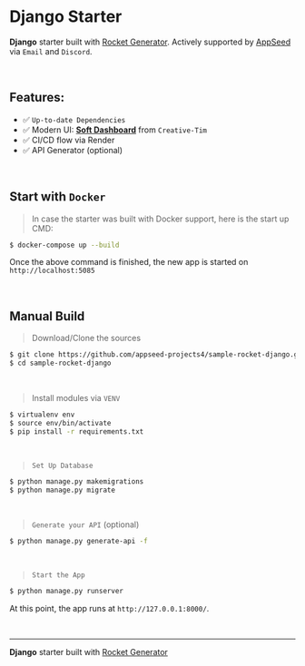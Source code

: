 # Django Starter

**Django** starter built with [Rocket Generator](https://app-generator.dev/). Actively supported by [AppSeed](https://appseed.us/) via `Email` and `Discord`.

<br />

## Features: 

- ✅ `Up-to-date Dependencies`
- ✅ Modern UI: **[Soft Dashboard](https://www.creative-tim.com/product/soft-ui-dashboard?AFFILIATE=128200)** from `Creative-Tim`
- ✅ CI/CD flow via Render
- ✅ API Generator (optional)

<br />

## Start with `Docker`

> In case the starter was built with Docker support, here is the start up CMD:

```bash
$ docker-compose up --build
```

Once the above command is finished, the new app is started on `http://localhost:5085`

<br />

## Manual Build 

> Download/Clone the sources  

```bash
$ git clone https://github.com/appseed-projects4/sample-rocket-django.git
$ cd sample-rocket-django
```

<br />

> Install modules via `VENV`  

```bash
$ virtualenv env
$ source env/bin/activate
$ pip install -r requirements.txt
```

<br />

> `Set Up Database`

```bash
$ python manage.py makemigrations
$ python manage.py migrate
```

<br />

> `Generate your API` (optional) 

```bash
$ python manage.py generate-api -f
```

<br />

> `Start the App`

```bash
$ python manage.py runserver
```

At this point, the app runs at `http://127.0.0.1:8000/`. 

<br />

---
**Django** starter built with [Rocket Generator](https://app-generator.dev/)
